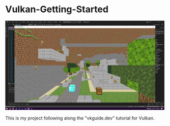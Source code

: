 # Vulkan-Getting-Started

 <img alt="alt_text" width="500px" src="Screenshots/Screenshot 2022-09-21 131901.png" />

This is my project following along the "vkguide.dev" tutorial for Vulkan.
